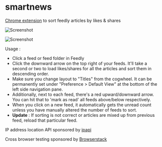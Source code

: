 smartnews
=========

[Chrome extension](https://chrome.google.com/webstore/detail/smartnews/mlnmnecoojciebciapfnfjifkbofbmkm) to sort feedly articles by likes &amp; shares

![Screenshot](https://lh4.googleusercontent.com/yTifPR5aBJ0t6TPyxbo6xpQvn0A9_J85pf6hjdKoiZ5QnvgqmN1kf2TmVuL89DgQMly3v55jEw=s640-h400-e365-rw "Screenshot")

![Screenshot](https://lh5.googleusercontent.com/LCpcEMJYTaq5JiasbTxFBX0rGYzyd5CoRPrIAYeLtXHzw9_R0FeLDmNP6r0pD-Dy6k-Z76U5CIk=s640-h400-e365-rw "Screenshot")

Usage : 
- Click a feed or feed folder in Feedly
- Click the downward arrow on the top right of your feeds. It'll take a second or two to load likes/shares for all the articles and sort them in descending order. 
- Make sure you change layout to "Titles" from the cogwheel. It can be permanently set under "Preference > Default View" at the bottom of the left side navigation pane.
- Additionally, next to each feed, there's a red upward/downward arrow. You can hit that to 'mark as read' all feeds above/below respectively. 
- When you click on a new feed, it automatically gets the unread count unless you have manually altered the number of feeds to sort. 
- **Update** : If sorting is not correct or articles are mixed up from previous feed, reload that particular feed.

IP address location API sponsored by [ipapi](https://ipapi.co/)

Cross browser testing sponsored by [Browserstack](https://www.browserstack.com)
